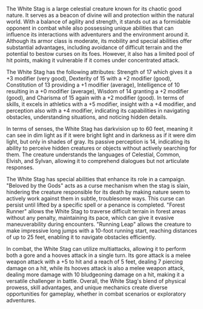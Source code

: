 The White Stag is a large celestial creature known for its chaotic good nature. It serves as a beacon of divine will and protection within the natural world. With a balance of agility and strength, it stands out as a formidable opponent in combat while also possessing unique abilities that can influence its interactions with adventurers and the environment around it. Although its armor class is moderate, its mobility and special abilities offer substantial advantages, including avoidance of difficult terrain and the potential to bestow curses on its foes. However, it also has a limited pool of hit points, making it vulnerable if it comes under concentrated attack.

The White Stag has the following attributes: Strength of 17 which gives it a +3 modifier (very good), Dexterity of 15 with a +2 modifier (good), Constitution of 13 providing a +1 modifier (average), Intelligence of 10 resulting in a +0 modifier (average), Wisdom of 14 granting a +2 modifier (good), and Charisma of 15 again with a +2 modifier (good). In terms of skills, it excels in athletics with a +5 modifier, insight with a +4 modifier, and perception also with a +4 modifier, indicating its capabilities in navigating obstacles, understanding situations, and noticing hidden details.

In terms of senses, the White Stag has darkvision up to 60 feet, meaning it can see in dim light as if it were bright light and in darkness as if it were dim light, but only in shades of gray. Its passive perception is 14, indicating its ability to perceive hidden creatures or objects without actively searching for them. The creature understands the languages of Celestial, Common, Elvish, and Sylvan, allowing it to comprehend dialogues but not articulate responses.

The White Stag has special abilities that enhance its role in a campaign. "Beloved by the Gods" acts as a curse mechanism when the stag is slain, hindering the creature responsible for its death by making nature seem to actively work against them in subtle, troublesome ways. This curse can persist until lifted by a specific spell or a penance is completed. "Forest Runner" allows the White Stag to traverse difficult terrain in forest areas without any penalty, maintaining its pace, which can give it evasive maneuverability during encounters. "Running Leap" allows the creature to make impressive long jumps with a 10-foot running start, reaching distances of up to 25 feet, enabling it to navigate obstacles efficiently.

In combat, the White Stag can utilize multiattacks, allowing it to perform both a gore and a hooves attack in a single turn. Its gore attack is a melee weapon attack with a +5 to hit and a reach of 5 feet, dealing 7 piercing damage on a hit, while its hooves attack is also a melee weapon attack, dealing more damage with 10 bludgeoning damage on a hit, making it a versatile challenger in battle. Overall, the White Stag's blend of physical prowess, skill advantages, and unique mechanics create diverse opportunities for gameplay, whether in combat scenarios or exploratory adventures.